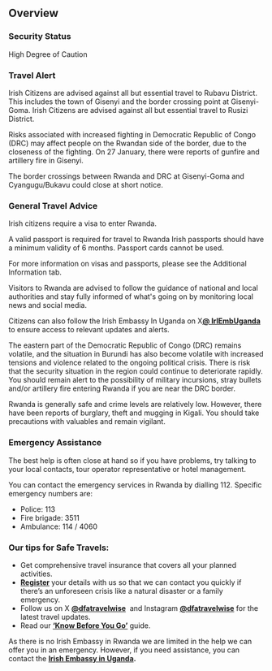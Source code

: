 ## Overview

### **Security Status**

High Degree of Caution

### **Travel Alert**

Irish Citizens are advised against all but essential travel to Rubavu District. This includes the town of Gisenyi and the border crossing point at Gisenyi-Goma. Irish Citizens are advised against all but essential travel to Rusizi District.

Risks associated with increased fighting in Democratic Republic of Congo (DRC) may affect people on the Rwandan side of the border, due to the closeness of the fighting. On 27 January, there were reports of gunfire and artillery fire in Gisenyi.

The border crossings between Rwanda and DRC at Gisenyi-Goma and Cyangugu/Bukavu could close at short notice.

### **General Travel Advice**

Irish citizens require a visa to enter Rwanda.

A valid passport is required for travel to Rwanda Irish passports should have a minimum validity of 6 months. Passport cards cannot be used.

For more information on visas and passports, please see the Additional Information tab.

Visitors to Rwanda are advised to follow the guidance of national and local authorities and stay fully informed of what's going on by monitoring local news and social media.

Citizens can also follow the Irish Embassy In Uganda on X[**@ IrlEmbUganda**](https://twitter.com/irlembuganda) to ensure access to relevant updates and alerts.

The eastern part of the Democratic Republic of Congo (DRC) remains volatile, and the situation in Burundi has also become volatile with increased tensions and violence related to the ongoing political crisis. There is risk that the security situation in the region could continue to deteriorate rapidly. You should remain alert to the possibility of military incursions, stray bullets and/or artillery fire entering Rwanda if you are near the DRC border.

Rwanda is generally safe and crime levels are relatively low. However, there have been reports of burglary, theft and mugging in Kigali. You should take precautions with valuables and remain vigilant.

### **Emergency Assistance**

The best help is often close at hand so if you have problems, try talking to your local contacts, tour operator representative or hotel management.

You can contact the emergency services in Rwanda by dialling 112. Specific emergency numbers are:

* Police: 113
* Fire brigade: 3511
* Ambulance: 114 / 4060

### **Our tips for Safe Travels:**

* Get comprehensive travel insurance that covers all your planned activities.
* [**Register**](/en/dfa/overseas-travel/citizens-registration/) your details with us so that we can contact you quickly if there’s an unforeseen crisis like a natural disaster or a family emergency.
* Follow us on X [**@dfatravelwise**](https://www.twitter.com/DFATravelWise)  and Instagram [**@dfatravelwise**](https://www.instagram.com/dfatravelwise/) for the latest travel updates.
* Read our [**‘Know Before You Go’**](/en/dfa/overseas-travel/know-before-you-go-/) guide.

As there is no Irish Embassy in Rwanda we are limited in the help we can offer you in an emergency. However, if you need assistance, you can contact the [**Irish Embassy in Uganda**](https://www.ireland.ie/en/uganda/)**.**
